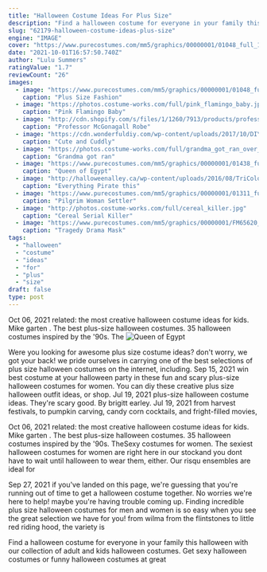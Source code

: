 ```yaml
---
title: "Halloween Costume Ideas For Plus Size"
description: "Find a halloween costume for everyone in your family this halloween with our collection of adult and kids halloween costumes. Get sexy halloween costumes or funny halloween costumes at great"
slug: "62179-halloween-costume-ideas-plus-size"
engine: "IMAGE"
cover: "https://www.purecostumes.com/mm5/graphics/00000001/01048_full_1.jpg"
date: "2021-10-01T16:57:50.740Z"
author: "Lulu Summers"
ratingValue: "1.7"
reviewCount: "26"
images:
  - image: "https://www.purecostumes.com/mm5/graphics/00000001/01048_full_1.jpg"
    caption: "Plus Size Fashion"
  - image: "https://photos.costume-works.com/full/pink_flamingo_baby.jpg"
    caption: "Pink Flamingo Baby"
  - image: "http://cdn.shopify.com/s/files/1/1260/7913/products/professor-mcgonagall-robe-for-adults-warner-bros-harry-potter-rubies-adults-costumes-warner-bros-300914std_800x.jpg?v=1600216143"
    caption: "Professor McGonagall Robe"
  - image: "https://cdn.wonderfuldiy.com/wp-content/uploads/2017/10/DIY-panda-bear.jpg"
    caption: "Cute and Cuddly"
  - image: "https://photos.costume-works.com/full/grandma_got_ran_over_by_a_reindeer1.jpg"
    caption: "Grandma got ran"
  - image: "https://www.purecostumes.com/mm5/graphics/00000001/01438_full_1.jpg"
    caption: "Queen of Egypt"
  - image: "http://halloweenalley.ca/wp-content/uploads/2016/08/TriColor_Pirate-668x1024.jpg"
    caption: "Everything Pirate this"
  - image: "https://www.purecostumes.com/mm5/graphics/00000001/01311_full_1.jpg"
    caption: "Pilgrim Woman Settler"
  - image: "http://photos.costume-works.com/full/cereal_killer.jpg"
    caption: "Cereal Serial Killer"
  - image: "https://www.purecostumes.com/mm5/graphics/00000001/FM65620_full_1.jpg"
    caption: "Tragedy Drama Mask"
tags:
  - "halloween"
  - "costume"
  - "ideas"
  - "for"
  - "plus"
  - "size"
draft: false
type: post
---
```


Oct 06, 2021 related: the most creative halloween costume ideas for kids. Mike garten .  The best plus-size halloween costumes. 35 halloween costumes inspired by the '90s. The
![Queen of Egypt](https://www.purecostumes.com/mm5/graphics/00000001/01438_full_1.jpg "Queen of Egypt")

Were you looking for awesome plus size costume ideas? don&#39;t worry, we got your back! we pride ourselves in carrying one of the best selections of plus size halloween costumes on the internet, including. Sep 15, 2021 win best costume at your halloween party in these fun and scary plus-size halloween costumes for women. You can diy these creative plus size halloween outfit ideas, or shop. Jul 19, 2021 plus-size halloween costume ideas. They&#39;re scary good. By brigitt earley. Jul 19, 2021 from harvest festivals, to pumpkin carving, candy corn cocktails, and fright-filled movies,
<!--inArticleAds-->

<!--galleryOne-->

Oct 06, 2021 related: the most creative halloween costume ideas for kids. Mike garten .  The best plus-size halloween costumes. 35 halloween costumes inspired by the '90s. TheSexy costumes for women. The sexiest halloween costumes for women are right here in our stockand you dont have to wait until halloween to wear them, either. Our risqu ensembles are ideal for
<!--inArticleAds-->

<!--galleryTwo-->

Sep 27, 2021 if you've landed on this page, we're guessing that you're running out of time to get a halloween costume together. No worries  we're here to help! maybe you're having trouble coming up. Finding incredible plus size halloween costumes for men and women is so easy when you see the great selection we have for you! from wilma from the flintstones to little red riding hood, the variety is
<!--galleryThree-->

Find a halloween costume for everyone in your family this halloween with our collection of adult and kids halloween costumes. Get sexy halloween costumes or funny halloween costumes at great
